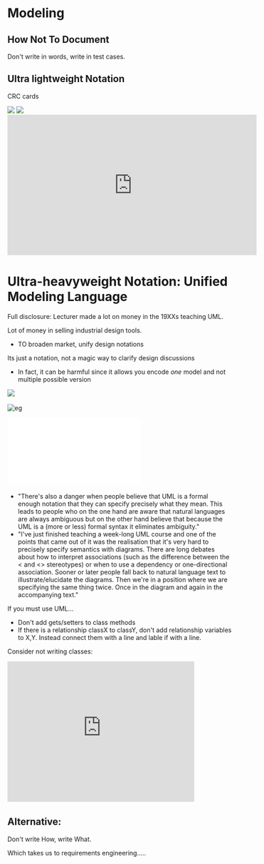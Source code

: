 # Modeling

## How Not To Document

Don't write in words, write in test cases.


## Ultra lightweight Notation


CRC cards

<img width=500 src="http://www.inf.ed.ac.uk/teaching/courses/inf1/op/Tutorials/2008/blank-crc.png">

<img width=500 src="http://www.c-jump.com/CIT73/Week09/images/crc_card3.png">

<iframe width="560" height="315" src="https://www.youtube.com/embed/5IpsMwxL37k" frameborder="0" allowfullscreen></iframe>



# Ultra-heavyweight Notation: Unified Modeling Language

Full disclosure: Lecturer made a lot on money in the 19XXs teaching UML.

Lot of money in selling industrial design tools.

- TO broaden market, unify design notations

Its just a notation, not  a magic way to clarify design discussions

- In fact, it can be harmful since it allows you encode _one_ model and not multiple possible version

<a href="https://upload.wikimedia.org/wikipedia/commons/thumb/d/d1/OO_Modeling_languages_history.jpg/1024px-OO_Modeling_languages_history.jpg"><img width=600 src="https://upload.wikimedia.org/wikipedia/commons/thumb/d/d1/OO_Modeling_languages_history.jpg/1024px-OO_Modeling_languages_history.jpg"></a>

![eg](http://agilemodeling.com/images/models/classDiagramSketch.JPG)

![samples](../_img/uml.pdf)

- "There's also a danger when people believe that
  UML is a formal enough notation that they can
  specify precisely what they mean. This leads to
  people who on the one hand are aware that natural
  languages are always ambiguous but on the other
  hand believe that because the UML is a (more or
  less) formal syntax it eliminates ambiguity."
- "I've just finished teaching a week-long UML course
   and one of the points that came out of it was the
realisation that it's very hard to precisely specify
semantics with diagrams. There are long debates
about how to interpret associations (such as the
difference between the <<import> and <<access>>
stereotypes) or when to use a dependency or
one-directional association. Sooner or later people
fall back to natural language text to
illustrate/elucidate the diagrams. Then we're in a
position where we are specifying the same thing
twice. Once in the diagram and again in the
accompanying text."

If you must use UML...

+ Don't add gets/setters to class methods
+ If there is a relationship classX to classY, don't add relationship variables to X,Y. Instead connect them with a line and lable if with a line.

Consider not writing classes:

<iframe width="420" height="315" src="https://www.youtube.com/embed/o9pEzgHorH0" frameborder="0" allowfullscreen></iframe>

## Alternative:

Don't write How, write What.

Which takes us to requirements engineering.....

